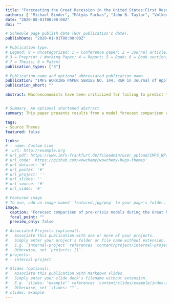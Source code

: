 ```yaml
---
title: "Forecasting the Great Recession in the United States:First Results from a Model Comparison Exercise"
authors: [ "Michael Binder", "Mátyás Farkas", "John B. Taylor", "Volker Wieland", "Maik Wolters"]
date: "2020-08-01T00:00:00Z"
doi: ""   

# Schedule page publish date (NOT publication's date).
publishDate: "2020-01-01T00:00:00Z"

# Publication type.
# Legend: 0 = Uncategorized; 1 = Conference paper; 2 = Journal article;
# 3 = Preprint / Working Paper; 4 = Report; 5 = Book; 6 = Book section;
# 7 = Thesis; 8 = Patent
publication_types: ["3"]

# Publication name and optional abbreviated publication name.
publication: "IMFS WORKING PAPER SERIES NO. 144, R&R in Journal of Applied Econometrics"
publication_short: ""

abstract: Macroeconomists have been criticized for failing to predict the massive macroeconomic effects of the Global Financial Crisis. As part of this criticism, the usage of DSGE models without financial frictions has been questioned. In response, during the last decade a good many new models with financial frictions have been developed. In this paper, we compare forecasts of the Great Recession based on a range of post-crisis NK-DSGE models embedding financial frictions with forecasts from professional forecasters as well as forecasts based inter alia on NK-DSGE models developed prior to the crisis, a Cowles Commission model and Bayesian VARs. A forecasting experiment based on recursive estimation using real-time data vintages provides evidence that NK-DSGE models embedding a financial accelerator and information provided by higher-frequency data, specifically on credit spreads, produce high-quality GDP nowcasts at the onset of the Great Recession. These models can also detect the beginning of this recession earlier than pre-crisis models as well as post-crisis models that do not embed the same higher-frequency information. Furthermore, forecasts from the pre-crisis models and those from professional forecasters tend to strongly underpredict the extent of the Great Recession. The post-crisis NK-DSGE models that make use of higher-frequency credit-sprea<d information in addition yield better forecasts than similarly informed unrestricted Bayesian VARs. Nonetheless, like the professional forecasters, not even these post-crisis models succeed in predicting the Great Recession prior to its onset. We extend the analysis to two additional recessions. For the 2001 recession we do not find systematic improvements in forecasting accuracy based on post-crisis models. Regarding the 2020 recession, we find that models that focus on labor market dynamics deliver the most accurate forecasts, while there is no systematic difference between pre- and post-crisis models. Hence, these results indicate that post-crisis models improve forecasting accuracy during recessions caused by financial crises, but not during other recessions.


# Summary. An optional shortened abstract.
summary: This paper presents results from a model forecast comparison exercise. 

tags:
- Source Themes
featured: false

links:
# - name: Custom Link
#  url: http://example.org
# url_pdf: https://www.imfs-frankfurt.de/fileadmin/user_upload/IMFS_WP/IMFS_WP_144.pdf
# url_code: 'https://github.com/wowchemy/wowchemy-hugo-themes'
# url_dataset: '#'
# url_poster: '#'
# url_project: ''
# url_slides: ''
# url_source: '#'
# url_video: '#'

# Featured image
# To use, add an image named `featured.jpg/png` to your page's folder. 
image:
  caption: 'Forecast comparison of pre-crisis models during the Great Recession'
  focal_point: ""
  preview_only: false

# Associated Projects (optional).
#   Associate this publication with one or more of your projects.
#   Simply enter your project's folder or file name without extension.
#   E.g. `internal-project` references `content/project/internal-project/index.md`.
#   Otherwise, set `projects: []`.
# projects:
# - internal-project

# Slides (optional).
#   Associate this publication with Markdown slides.
#   Simply enter your slide deck's filename without extension.
#   E.g. `slides: "example"` references `content/slides/example/index.md`.
#   Otherwise, set `slides: ""`.
# slides: example
---
```


